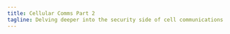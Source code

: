 ```yaml
---
title: Cellular Comms Part 2
tagline: Delving deeper into the security side of cell communications
---
```

